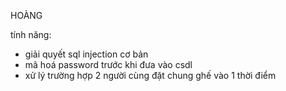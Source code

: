 HOÀNG

tính năng:
- giải quyết sql injection cơ bản
- mã hoá password trước khi đưa vào csdl
- xử lý trường hợp 2 người cùng đặt chung ghế vào 1 thời điểm
